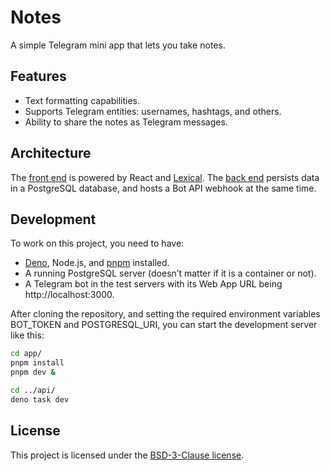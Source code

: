 # Notes

A simple Telegram mini app that lets you take notes.

## Features

- Text formatting capabilities.
- Supports Telegram entities: usernames, hashtags, and others.
- Ability to share the notes as Telegram messages.

## Architecture

The [front end](./app) is powered by React and [Lexical](https://lexical.dev).
The [back end](./api) persists data in a PostgreSQL database, and hosts a Bot
API webhook at the same time.

## Development

To work on this project, you need to have:

- [Deno](https://deno.com), Node.js, and [pnpm](https://pnpm.io) installed.
- A running PostgreSQL server (doesn’t matter if it is a container or not).
- A Telegram bot in the test servers with its Web App URL being
  http://localhost:3000.

After cloning the repository, and setting the required environment variables
BOT_TOKEN and POSTGRESQL_URI, you can start the development server like this:

```bash
cd app/
pnpm install
pnpm dev &

cd ../api/
deno task dev
```

## License

This project is licensed under the [BSD-3-Clause license](./LICENSE).
